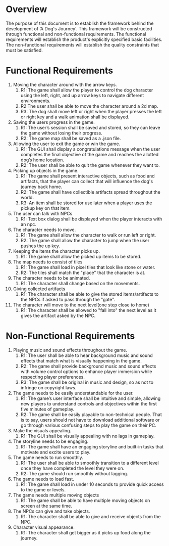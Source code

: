 # Overview
The purpose of this document is to establish the framework behind the development of ‘A Dog's Journey'. This framework will be constructed through functional and non-functional requirements. The functional requirements will establish the product's explicitly specified basic facilities. The non-functional requirements will establish the quality constraints that must be satisfied. 

# Functional Requirements
1. Moving the character around with the arrow keys.
   1. R1: The game shall allow the player to control the dog character using the left, right, and up arrow keys to navigate different environments.
   2. R2 The user shall be able to move the character around a 2d map.
   3. R3: The dog shall move left or right when the player presses the left or right key and a walk animation shall be displayed.
2. Saving the users progress in the game.
   1. R1: The user’s session shall be saved and stored, so they can leave the game without losing their progress.
   2. R2: The game map shall be saved as a .json file.
3. Allowing the user to exit the game or win the game.
   1. R1: The GUI shall display a congratulations message when the user completes the final objective of the game and reaches the allotted dog’s home location.
   2. R2: The user shall be able to quit the game whenever they want to.
4. Picking up objects in the game.
   1. R1: The game shall present interactive objects, such as food and artifacts, that the player can collect that will influence the dog's journey back home.
   2. R2: The game shall have collectible artifacts spread throughout the world.
   3. R3: An item shall be stored for use later when a player uses the pickup key on that item.
5. The user can talk with NPCs
   1. R1: Text box dialog shall be displayed when the player interacts with an npc.
6. The character needs to move.
   1. R1: The game shall allow the character to walk or run left or right.
   2. R2: The game shall allow the character to jump when the user pushes the up key.
7. Keeping the items the character picks up.
   1. R1: The game shall allow the picked up items to be stored.
8. The map needs to consist of tiles
   1. R1: The game shall load in pixel tiles that look like stone or water.
   2. R2: The tiles shall match the "place" that the character is at.
9. The character needs to be animated.
   1. R1: The character shall change based on the movements.
10. Giving collected artifacts
	1. R1: The character shall be able to give the stored items/artifacts to the NPCs if asked to pass through the "gate".
11. The character will move to the next level(one step close to home)
	1. R1: The character shall be allowed to "fall into" the next level as it gives the artifact asked by the NPC.
   

# Non-Functional Requirements
1. Playing music and sound effects throughout the game.
   1. R1: The user shall be able to hear background music and sound effects that match what is visually happening in the game.
   2. R2: The game shall provide background music and sound effects with volume control options to enhance player immersion while respecting player preferences.
   3. R3: The game shall be original in music and design, so as not to infringe on copyright laws.
2. The game needs to be easily understandable for the user.
   1. R1: The game’s user interface shall be intuitive and simple, allowing new players to understand controls and objectives within the first five minutes of gameplay.
   2. R2: The game shall be easily playable to non-technical people. That is to say, users should not have to download additional software or go through various confusing steps to play the game on their PC.
3. Make the visuals appealing.
   1. R1: The GUI shall be visually appealing with no lags in gameplay. 
4. The storyline needs to be engaging.
   1. R1: The game shall have an engaging storyline and built-in tasks that motivate and excite users to play. 
5. The game needs to run smoothly.
   1. R1: The user shall be able to smoothly transition to a different level once they have completed the level they were on.
   2. R2: The game should run smoothly without lagging.
6. The game needs to load fast.
   1. R1: The game shall load in under 10 seconds to provide quick access to the game or levels.
7. The game needs multiple moving objects
   1. R1: The game shall be able to have multiple moving objects on screen at the same time.
8. The NPCs can give and take objects.
	1. R1: The character shall be able to give and receive objects from the NPC.
9. Character visual appearance.
	1. R1: The character shall get bigger as it picks up food along the journey.
